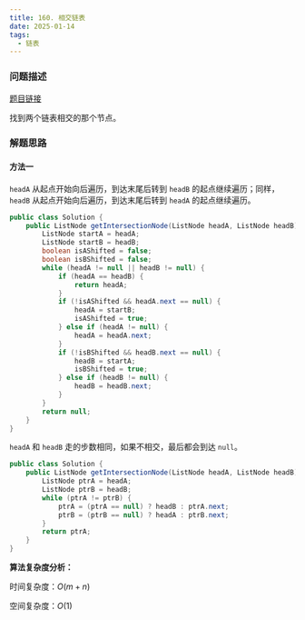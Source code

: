 ```yaml
---
title: 160. 相交链表
date: 2025-01-14
tags:
  - 链表
---
```


### 问题描述

[题目链接](https://leetcode.cn/problems/intersection-of-two-linked-lists/description/)

找到两个链表相交的那个节点。

### 解题思路

#### 方法一

`headA` 从起点开始向后遍历，到达末尾后转到 `headB` 的起点继续遍历；同样，`headB` 从起点开始向后遍历，到达末尾后转到 `headA` 的起点继续遍历。

```java
public class Solution {
    public ListNode getIntersectionNode(ListNode headA, ListNode headB) {
        ListNode startA = headA;
        ListNode startB = headB;
        boolean isAShifted = false;
        boolean isBShifted = false;
        while (headA != null || headB != null) {
            if (headA == headB) {
                return headA;
            }
            if (!isAShifted && headA.next == null) {
                headA = startB;
                isAShifted = true;
            } else if (headA != null) {
                headA = headA.next;
            }
            if (!isBShifted && headB.next == null) {
                headB = startA;
                isBShifted = true;
            } else if (headB != null) {
                headB = headB.next;
            }
        }
        return null;
    }
}
```

`headA` 和 `headB` 走的步数相同，如果不相交，最后都会到达 `null`。

```java
public class Solution {
    public ListNode getIntersectionNode(ListNode headA, ListNode headB) {
        ListNode ptrA = headA;
        ListNode ptrB = headB;
        while (ptrA != ptrB) {
            ptrA = (ptrA == null) ? headB : ptrA.next;
            ptrB = (ptrB == null) ? headA : ptrB.next;
        }
        return ptrA;
    }
}
```

**算法复杂度分析：**

时间复杂度：$O(m + n)$

空间复杂度：$O(1)$
